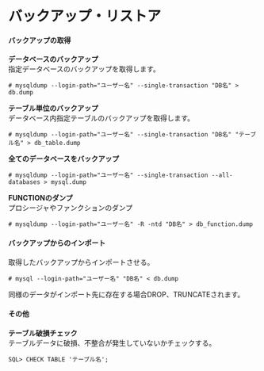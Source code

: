 # バックアップ・リストア

#### バックアップの取得

**データベースのバックアップ**  
指定データベースのバックアップを取得します。  

```
# mysqldump --login-path="ユーザー名" --single-transaction "DB名" > db.dump
```

**テーブル単位のバックアップ**  
データベース内指定テーブルのバックアップを取得します。  

```
# mysqldump --login-path="ユーザー名" --single-transaction "DB名" "テーブル名" > db_table.dump
```

**全てのデータベースをバックアップ**  

```
# mysqldump --login-path="ユーザー名" --single-transaction --all-databases > mysql.dump
```

**FUNCTIONのダンプ**  
プロシージャやファンクションのダンプ  

```
# mysqldump --login-path="ユーザー名" -R -ntd "DB名" > db_function.dump
```


#### バックアップからのインポート
取得したバックアップからインポートさせる。  

```
# mysql --login-path="ユーザー名" "DB名" < db.dump
```

同様のデータがインポート先に存在する場合DROP、TRUNCATEされます。  

#### その他

**テーブル破損チェック**  
テーブルデータに破損、不整合が発生していないかチェックする。  

```
SQL> CHECK TABLE 'テーブル名';
```